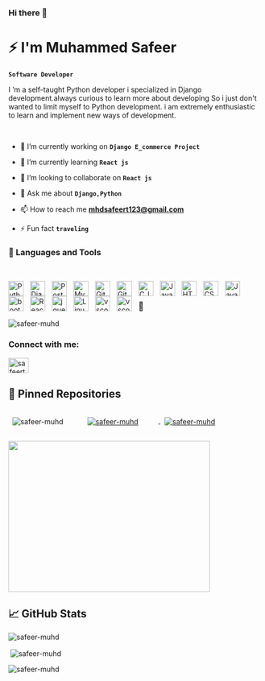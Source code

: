 ### Hi there 👋
# ⚡ I'm Muhammed Safeer

**`Software Developer`**

I ’m a self-taught Python developer i specialized in Django development.always curious to learn more about developing So i just don't wanted to limit myself to Python development. i am extremely enthusiastic to learn and implement new ways of development.

<br/>

- 🔭 I’m currently working on  **`Django E_commerce Project`**

- 🌱 I’m currently learning **`React js`**

- 👯 I’m looking to collaborate on **`React js`**

- 💬 Ask me about **`Django,Python`**

- 📫 How to reach me **mhdsafeert123@gmail.com**

- ⚡ Fun fact **`traveling`**

### 🧰 Languages and Tools
<br/>

<img align="left" alt="Python" width="30px" style="padding-right:10px;" 
src="https://cdn.jsdelivr.net/gh/devicons/devicon/icons/python/python-plain.svg" />

<img align="left" alt="Django" width="30px" style="padding-right:10px;" 
src="https://cdn.jsdelivr.net/gh/devicons/devicon/icons/django/django-plain.svg" />

<img align="left" alt="Postgresql" width="30px" style="padding-right:10px;" 
src="https://cdn.jsdelivr.net/gh/devicons/devicon/icons/postgresql/postgresql-original.svg" />

<img align="left" alt="Mysql" width="30px" style="padding-right:10px;" src="https://cdn.jsdelivr.net/gh/devicons/devicon/icons/mysql/mysql-original.svg" />

<img align="left" alt="Git" width="30px" style="padding-right:10px;" src="https://cdn.jsdelivr.net/gh/devicons/devicon/icons/git/git-original.svg" />

<img align="left" alt="GitHub" width="30px" style="padding-right:10px;" src="https://cdn.jsdelivr.net/gh/devicons/devicon/icons/github/github-original.svg" />

<img align="left" alt="C_langugage" width="30px" style="padding-right:10px;"
src="https://cdn.jsdelivr.net/gh/devicons/devicon/icons/c/c-original.svg" />

<img align="left" alt="Java" width="30px" style="padding-right:10px;" 
src="https://cdn.jsdelivr.net/gh/devicons/devicon/icons/java/java-original.svg" /> 

<img align="left" alt="HTML" width="30px" style="padding-right:10px;" 
src="https://cdn.jsdelivr.net/gh/devicons/devicon/icons/html5/html5-plain.svg" />

<img align="left" alt="CSS" width="30px" style="padding-right:10px;" 
src="https://cdn.jsdelivr.net/gh/devicons/devicon/icons/css3/css3-plain.svg" />

<img align="left" alt="JavaScript" width="30px" style="padding-right:10px;" 
src="https://cdn.jsdelivr.net/gh/devicons/devicon/icons/javascript/javascript-plain.svg" /> 

<img align="left" alt="bootstrap" width="30px" style="padding-right:10px;" 
src="https://cdn.jsdelivr.net/gh/devicons/devicon/icons/bootstrap/bootstrap-original.svg" />
          
<img align="left" alt="React" width="30px" style="padding-right:10px;" 
src="https://cdn.jsdelivr.net/gh/devicons/devicon/icons/react/react-original.svg" />

<img align="left" alt="jquery" width="30px" style="padding-right:10px;"
src="https://cdn.jsdelivr.net/gh/devicons/devicon/icons/jquery/jquery-original.svg" />

<img align="left" alt="Linux" width="30px" style="padding-right:10px;" src="https://cdn.jsdelivr.net/gh/devicons/devicon/icons/linux/linux-original.svg" />

<img align="left" alt="vscode" width="30px" style="padding-right:10px;"
src="https://cdn.jsdelivr.net/gh/devicons/devicon/icons/vscode/vscode-original.svg" />

<img align="left" alt="vscode" width="30px" style="padding-right:10px;"
src="https://cdn.jsdelivr.net/gh/devicons/devicon/icons/pycharm/pycharm-original.svg" />

<br>

### 🧐
<p align="left"><img src="https://komarev.com/ghpvc/?username=safeer-muhd&label=Profile%20views&color=0e75b6&style=flat" alt="safeer-muhd" /></p>

<h3 align="left">Connect with me:<br/> </h3>
<p align="left">
<a href="https://linkedin.com/in/safeerthottathil" target="blank"><img align="center" src="https://raw.githubusercontent.com/rahuldkjain/github-profile-readme-generator/master/src/images/icons/Social/linked-in-alt.svg" alt="safeerthottathil" height="30" width="40" /></a>
</p>

## 📌 Pinned Repositories

<a href="https://github.com/safeer-muhd/Django_Ecommerce">
<img align="center" style="margin:1rem 2.5rem" src="https://github-readme-stats.vercel.app/api/pin/?username=safeer-muhd&repo=Django_Ecommerce&title=en&layout=compact&theme=tokyonight" alt="safeer-muhd" />
</a>

<a href="https://github.com/safeer-muhd/Hospital_Management">
<img align="center" style="margin:1rem 0.5rem" src="https://github-readme-stats.vercel.app/api/pin/?username=safeer-muhd&repo=Hospital_Management&title=en&layout=compact&theme=tokyonight" alt="safeer-muhd"/>  
</a>

<a href="https://github.com/safeer-muhd/React_Netflix">
<img align="left" style="margin:1rem 0.5rem" src="https://github-readme-stats.vercel.app/api/pin/?username=safeer-muhd&repo=React_Netflix&title=en&layout=compact&theme=tokyonight" alt="safeer-muhd"/>
</a>

<p><img align="center" src="https://user-images.githubusercontent.com/114298760/198703948-de6e182c-2f5f-400a-9a71-5cd24e5646c8.gif" width="400" height="300"/></p>

## &#x1f4c8; GitHub Stats

<p><img align="center" src="https://github-readme-stats.vercel.app/api/top-langs?username=safeer-muhd&show_icons=true&locale=en&layout=compact&theme=tokyonight" alt="safeer-muhd" /></p>

<p>&nbsp;<img align="center" src="https://github-readme-stats.vercel.app/api?username=safeer-muhd&show_icons=true&locale=en&theme=tokyonight" alt="safeer-muhd" /></p>

<p><img align="center" src="https://github-readme-streak-stats.herokuapp.com/?user=safeer-muhd&&theme=tokyonight" alt="safeer-muhd" /></p>

